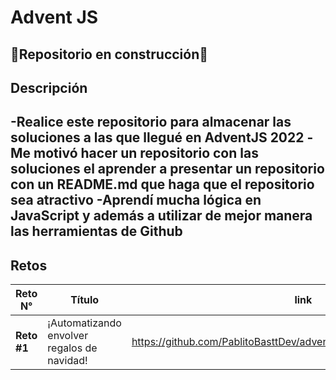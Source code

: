 # Advent JS
:construction:Repositorio en construcción:construction:
---
## Descripción
-Realice este repositorio para almacenar las soluciones a las que llegué en AdventJS 2022
-Me motivó hacer un repositorio con las soluciones el aprender a presentar un repositorio con un **README.md** que haga que el repositorio sea atractivo
-Aprendí mucha lógica en JavaScript y además a utilizar de mejor manera las herramientas de Github
---
## Retos
|Reto N°|Título|link|
|---|---|---|
|**Reto #1**|¡Automatizando envolver regalos de navidad!|https://github.com/PablitoBasttDev/adventJS/blob/main/Challenge%231|




